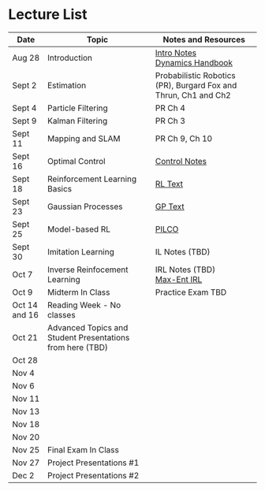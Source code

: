 # Lecture List

| Date | Topic | Notes and Resources | 
| --- | --- | --- | 
| Aug 28 | Introduction | [Intro Notes](Notes/L1-Intro-Robot-Models.md) <br> <a href="https://users.dimi.uniud.it/~antonio.dangelo/Robotica/2018/helper/Handbook-dynamics.pdf" target="_blank">Dynamics Handbook</a> | 
| Sept 2 | Estimation | Probabilistic Robotics (PR), Burgard Fox and Thrun, Ch1 and Ch2 |
| Sept 4 | Particle Filtering | PR Ch 4 |
| Sept 9 | Kalman Filtering | PR Ch 3 |
| Sept 11 | Mapping and SLAM | PR Ch 9, Ch 10 |
| Sept 16 | Optimal Control | [Control Notes](Notes/OptimalControl.md) |
| Sept 18 | Reinforcement Learning Basics | [RL Text](http://www.incompleteideas.net/book/the-book-2nd.html) |
| Sept 23 | Gaussian Processes | [GP Text](https://gaussianprocess.org/gpml/chapters/RW.pdf) |
| Sept 25 | Model-based RL | [PILCO](https://arxiv.org/abs/1502.02860) |
| Sept 30 | Imitation Learning | IL Notes (TBD) |
| Oct 7 | Inverse Reinfocement Learning | IRL Notes (TBD) <br> [Max-Ent IRL](https://cdn.aaai.org/AAAI/2008/AAAI08-227.pdf)|
| Oct 9 | Midterm In Class | Practice Exam TBD |
| Oct 14 and 16 | Reading Week - No classes | |
| Oct 21 | Advanced Topics and Student Presentations from here (TBD) | |
| Oct 28 | | |
| Nov 4 | | |
| Nov 6 | | | 
| Nov 11 | | |
| Nov 13 | | |
| Nov 18 | | |
| Nov 20 | | |
| Nov 25 | Final Exam In Class | |
| Nov 27 |  Project Presentations #1 | |
| Dec 2 | Project Presentations #2 | |





